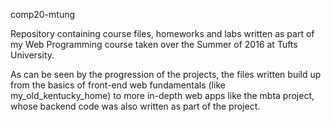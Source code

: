 comp20-mtung

Repository containing course files, homeworks and labs written as part of my 
Web Programming course taken over the Summer of 2016 at Tufts University.

As can be seen by the progression of the projects, the files written build up 
from the basics of front-end web fundamentals (like my_old_kentucky_home) to
more in-depth web apps like the mbta project, whose backend code was also
written as part of the project.
